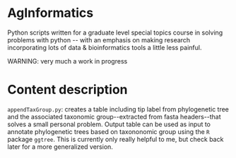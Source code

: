 # AgInformatics
Python scripts written for a graduate level special topics course in solving problems with python -- with an emphasis on making research incorporating lots of data & bioinformatics tools a little less painful. 

WARNING: very much a work in progress

# Content description
`appendTaxGroup.py`: creates a table including tip label from phylogenetic tree and the associated taxonomic group--extracted from fasta headers--that solves a small personal problem.  Output table can be used as input to annotate phylogenetic trees based on taxononomic group using the `R` package `ggtree`.  This is currently only really helpful to me, but check back later for a more generalized version.
